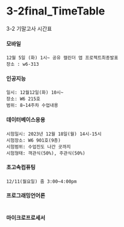 # 3-2final_TimeTable
3-2 기말고사 시간표

#### 모바일
```
12월 5일 (화) 1시~ 공유 캘린더 앱 프로젝트최종발표
장소 : w6-313
```

#### 인공지능
```
일시: 12월12일(화) 10시~
장소: W6 215호
범위: 8~14주차 수업내용
```

#### 데이터베이스응용
```
시험일시: 2023년 12월 18일(월) 14시-15시
시험장소: W6 901호(9층)
시험범위: 수업진도 나간 곳까지
시험형태: 객관식(50%), 주관식(50%)
```

#### 초고속컴퓨팅
```
12/11(월요일) 줌 3:00~4:00pm
```

#### 프로그래밍언어론
```

```

#### 마이크로프로세서
```

``` 
